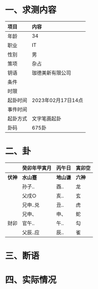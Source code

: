 # 一、求测内容
|项目|内容|
|:-|:-|
|年龄|34|
|职业|IT|
|性别|男|
|策项|杂占|
|钥语|珈德美新有限公司|
|条件||
|时限||
|起卦时间|2023年02月17日14点|
|事件时间||
|起卦方式|文字笔画起卦|
|卦码|675卦|

# 二、卦
||癸卯年甲寅月|丙午日|寅卯空|
|:-|:-|:-|:-|
|**伏神**|**水山蹇**|**地山谦**|**六神**|
||孙子..|酉..|龙|
||父戌○|亥..|玄|
||兄申..兑|丑..|虎|
||兄申、|申、|蛇|
|财卯|官午..|午..|勾|
||父辰..应|辰..|雀|


# 三、断语

# 四、实际情况